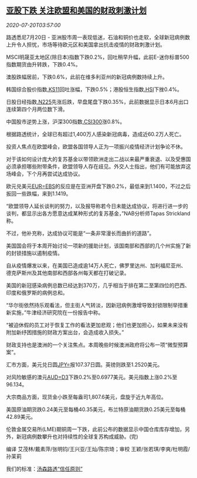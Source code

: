 <!--1595218993000-->
[亚股下跌 关注欧盟和美国的财政刺激计划](https://cn.reuters.com/article/asiafinancial-markets-0720-mon-idCNKCS24L0AO)
------

<div><i>2020-07-20T03:57:00</i></div><div class="StandardArticleBody_body"><p>路透悉尼7月20日 - 亚洲股市周一表现低迷，石油和铜价也走软，全球新冠病例数上升令人担忧，市场等待欧元区和美国拿出抗击疫情的财政刺激计划。 </p><p>MSCI明晟亚太地区(除日本)指数下跌0.2%，回吐稍早升幅，此前E-迷你标普500指数期货由升转跌，下跌0.4%。 </p><p>澳股跌幅居前，下跌0.6%，此前在维多利亚州的新冠病例数持续上升。 </p><p>韩国综合股价指数<a href="/investing/markets/index?symbol=.KS11">.KS11</a>回吐涨幅，下跌0.5%；港股恒生指数<a href="/investing/markets/index?symbol=.HSI">.HSI</a>下挫0.4%。 </p><p>日股日经指数<a href="/investing/markets/index?symbol=.N225">.N225</a>先涨后跌，早盘尾盘下跌0.35%，此前数据显示日本6月出口连续第四个月两位数下滑。 </p><p>中国股市逆势上涨，沪深300指数<a href="/investing/markets/index?symbol=.CSI300">.CSI300</a>涨0.8%。 </p><p>根据路透统计，全球已有超过1,400万人感染新冠病毒，造成近60.2万人死亡。 </p><p>投资人焦点在欧盟峰会，欧盟各国领导人正为一项振兴疫情经济计划争论不休。 </p><p>对于该如何设计庞大的复苏基金以带领欧洲走出二战以来最严重衰退、以及受惠国必须承担哪些附带条件，欧盟领导人存在歧见。外交人士指出，他们有可能放弃这场峰会，下个月再尝试达成协议。 </p><p>欧元兑美元<a href="/investing/currencies/quote?srcCurr=EUR&destCurr=USD">EUR=EBS</a>的反应是在亚洲开盘下跌0.2%，最低来到1.1400，不过之后扳回一些跌幅，来到1.1419。 </p><p>“欧盟领导人延长谈判的努力，以及报导称若今日未能达成协议，将进行进一步的谈判，都显示出各方愿意达成某种形式的复苏基金，”NAB分析师Tapas Strickland称。 </p><p>不过，他补充称，达成协议可能是“一条非常漫长而曲折的道路”。 </p><p>美国国会将于本周开始讨论一项新的援助计划，该国南部和西部的几个州实施了新的封锁措施以遏制疫情。 </p><p>自从疫情爆发以来，在美国已造成逾14万人死亡，佛罗里达州、加利福尼亚州、德克萨斯州及其他南部和西部各州每天都在打破记录。 </p><p>美国的新冠感染病例总数已经达到370万，几乎相当于排在第二至第四位的巴西、印度和俄罗斯的病例总和。 </p><p>“华尔街依然持乐观看法，但主街人气转淡，因新冠病例激增导致封锁限制举措重新实施，”牛津经济研究院在一份报告中称。 </p><p>“被迫休假的员工对于恢复工作的看法更加悲观；他们也更加担心，如果未来没有附加新纾困措施的财政方案出台，会造成收入损失。” </p><p>财政支持也是澳洲的一个关注焦点。本周晚些时候澳洲政府将公布一项“微型预算案”。 </p><p>汇市方面，美元兑日圆<a href="/investing/currencies/quote?srcCurr=JPY&destCurr=USD">JPY=</a>报107.37日圆。英镑则跌至1.2520美元。 </p><p>对风险敏感的澳元<a href="/investing/currencies/quote?srcCurr=AUD&destCurr=USD">AUD=D3</a>下跌0.2%至0.6977美元。美元指数上涨0.2%至96.134。 </p><p>大宗商品方面，现货金小跌至每盎司1,807.6美元，盘旋于近九年高位。 </p><p>美国原油期货跌0.24美元至每桶40.35美元，布兰特原油期货跌0.25美元至每桶42.89美元。 </p><p>伦敦金属交易所(LME)期铜周一下跌，此前公布的数据显示中国仓库库存增加，另外，新冠病例数攀升也对持续性的全球复苏构成威胁。(完) </p><div class="Attribution_container"><div class="Attribution_attribution"><p class="Attribution_content">编译 艾茂林/戴素萍/张明钧/王兴亚/王灿/陈宗琦；审校 王颖/张若琪/李爽/杜明霞/孙茉莉 </p></div></div><div class="StandardArticleBody_trustBadgeContainer"><span class="StandardArticleBody_trustBadgeTitle">我们的标准：</span><span class="trustBadgeUrl"><a href="https://www.thomsonreuters.cn/content/dam/openweb/documents/pdf/china/brochures/about-us-1.pdf">汤森路透“信任原则”</a></span></div></div>
